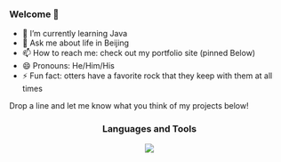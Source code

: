### Welcome 👋

- 🌱 I’m currently learning Java 
- 💬 Ask me about life in Beijing
- 📫 How to reach me: check out my portfolio site (pinned Below)
- 😄 Pronouns: He/Him/His
- ⚡ Fun fact: otters have a favorite rock that they keep with them at all times

Drop a line and let me know what you think of my projects below!


<h3 align="center">Languages and Tools</h3>

<p align="center">
  <a href="https://skillicons.dev">
    <img src="https://skillicons.dev/icons?i=java,py,flask,js,react,ts,redux,nodejs,ruby,rails,jest,sass,css,html,mysql,jquery,sqlite,postgres,mongodb,aws,kubernetes,docker,cloudflare,express,git,postman,ps&perline=10" />
  </a>
</p>
